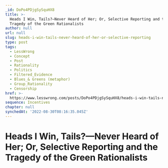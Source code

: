 ```yaml
---
_id: DoPo4PDjgSySquHX8
title: >-
  Heads I Win, Tails?—Never Heard of Her; Or, Selective Reporting and the
  Tragedy of the Green Rationalists
author: null
url: null
slug: heads-i-win-tails-never-heard-of-her-or-selective-reporting
type: post
tags:
  - LessWrong
  - Concept
  - Post
  - Rationality
  - Politics
  - Filtered_Evidence
  - Blues_& Greens (metaphor)
  - Group_Rationality
  - Censorship
href: >-
  https://www.lesswrong.com/posts/DoPo4PDjgSySquHX8/heads-i-win-tails-never-heard-of-her-or-selective-reporting
sequence: Incentives
chapter: null
synchedAt: '2022-08-30T08:16:35.045Z'
---
```

# Heads I Win, Tails?—Never Heard of Her; Or, Selective Reporting and the Tragedy of the Green Rationalists

